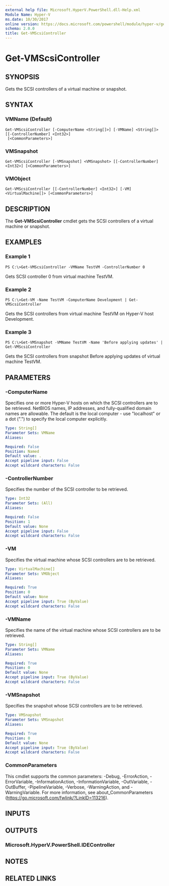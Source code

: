 ```yaml
---
external help file: Microsoft.HyperV.PowerShell.dll-Help.xml
Module Name: Hyper-V
ms.date: 10/30/2017
online version: https://docs.microsoft.com/powershell/module/hyper-v/get-vmscsicontroller?view=windowsserver2012r2-ps&wt.mc_id=ps-gethelp
schema: 2.0.0
title: Get-VMScsiController
---
```


# Get-VMScsiController

## SYNOPSIS
Gets the SCSI controllers of a virtual machine or snapshot.

## SYNTAX

### VMName (Default)
```
Get-VMScsiController [-ComputerName <String[]>] [-VMName] <String[]> [[-ControllerNumber] <Int32>]
 [<CommonParameters>]
```

### VMSnapshot
```
Get-VMScsiController [-VMSnapshot] <VMSnapshot> [[-ControllerNumber] <Int32>] [<CommonParameters>]
```

### VMObject
```
Get-VMScsiController [[-ControllerNumber] <Int32>] [-VM] <VirtualMachine[]> [<CommonParameters>]
```

## DESCRIPTION
The **Get-VMScsiController** cmdlet gets the SCSI controllers of a virtual machine or snapshot.

## EXAMPLES

### Example 1
```
PS C:\>Get-VMScsiController -VMName TestVM -ControllerNumber 0
```

Gets SCSI controller 0 from virtual machine TestVM.

### Example 2
```
PS C:\>Get-VM -Name TestVM -ComputerName Development | Get-VMScsiController
```

Gets the SCSI controllers from virtual machine TestVM on Hyper-V host Development.

### Example 3
```
PS C:\>Get-VMSnapshot -VMName TestVM -Name 'Before applying updates' | Get-VMScsiController
```

Gets the SCSI controllers from snapshot Before applying updates of virtual machine TestVM.

## PARAMETERS

### -ComputerName
Specifies one or more Hyper-V hosts on which the SCSI controllers are to be retrieved.
NetBIOS names, IP addresses, and fully-qualified domain names are allowable.
The default is the local computer - use "localhost" or a dot (".") to specify the local computer explicitly.

```yaml
Type: String[]
Parameter Sets: VMName
Aliases: 

Required: False
Position: Named
Default value: .
Accept pipeline input: False
Accept wildcard characters: False
```

### -ControllerNumber
Specifies the number of the SCSI controller to be retrieved.

```yaml
Type: Int32
Parameter Sets: (All)
Aliases: 

Required: False
Position: 1
Default value: None
Accept pipeline input: False
Accept wildcard characters: False
```

### -VM
Specifies the virtual machine whose SCSI controllers are to be retrieved.

```yaml
Type: VirtualMachine[]
Parameter Sets: VMObject
Aliases: 

Required: True
Position: 0
Default value: None
Accept pipeline input: True (ByValue)
Accept wildcard characters: False
```

### -VMName
Specifies the name of the virtual machine whose SCSI controllers are to be retrieved.

```yaml
Type: String[]
Parameter Sets: VMName
Aliases: 

Required: True
Position: 0
Default value: None
Accept pipeline input: True (ByValue)
Accept wildcard characters: False
```

### -VMSnapshot
Specifies the snapshot whose SCSI controllers are to be retrieved.

```yaml
Type: VMSnapshot
Parameter Sets: VMSnapshot
Aliases: 

Required: True
Position: 0
Default value: None
Accept pipeline input: True (ByValue)
Accept wildcard characters: False
```

### CommonParameters
This cmdlet supports the common parameters: -Debug, -ErrorAction, -ErrorVariable, -InformationAction, -InformationVariable, -OutVariable, -OutBuffer, -PipelineVariable, -Verbose, -WarningAction, and -WarningVariable. For more information, see about_CommonParameters (https://go.microsoft.com/fwlink/?LinkID=113216).

## INPUTS

## OUTPUTS

### Microsoft.HyperV.PowerShell.IDEController

## NOTES

## RELATED LINKS

